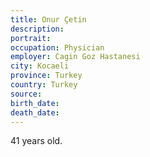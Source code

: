 ```yaml
---
title: Onur Çetin
description: 
portrait: 
occupation: Physician
employer: Cagin Goz Hastanesi
city: Kocaeli
province: Turkey	
country: Turkey
source: 
birth_date: 
death_date: 
---
```


41 years old.